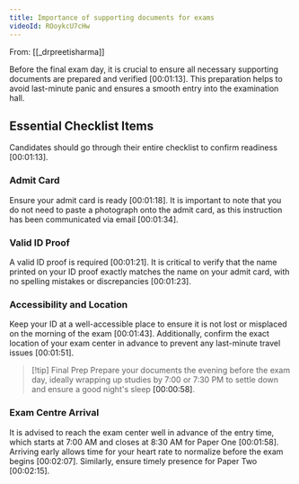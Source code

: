 ```yaml
---
title: Importance of supporting documents for exams
videoId: ROoykcU7cHw
---
```


From: [[_drpreetisharma]] <br/> 

Before the final exam day, it is crucial to ensure all necessary supporting documents are prepared and verified <a class="yt-timestamp" data-t="00:01:13">[00:01:13]</a>. This preparation helps to avoid last-minute panic and ensures a smooth entry into the examination hall.

## Essential Checklist Items

Candidates should go through their entire checklist to confirm readiness <a class="yt-timestamp" data-t="00:01:13">[00:01:13]</a>.

### Admit Card
Ensure your admit card is ready <a class="yt-timestamp" data-t="00:01:18">[00:01:18]</a>. It is important to note that you do not need to paste a photograph onto the admit card, as this instruction has been communicated via email <a class="yt-timestamp" data-t="00:01:34">[00:01:34]</a>.

### Valid ID Proof
A valid ID proof is required <a class="yt-timestamp" data-t="00:01:21">[00:01:21]</a>. It is critical to verify that the name printed on your ID proof exactly matches the name on your admit card, with no spelling mistakes or discrepancies <a class="yt-timestamp" data-t="00:01:23">[00:01:23]</a>.

### Accessibility and Location
Keep your ID at a well-accessible place to ensure it is not lost or misplaced on the morning of the exam <a class="yt-timestamp" data-t="00:01:43">[00:01:43]</a>. Additionally, confirm the exact location of your exam center in advance to prevent any last-minute travel issues <a class="yt-timestamp" data-t="00:01:51">[00:01:51]</a>.

> [!tip] Final Prep
> Prepare your documents the evening before the exam day, ideally wrapping up studies by 7:00 or 7:30 PM to settle down and ensure a good night's sleep <a class="yt-timestamp" data-t="00:00:58">[00:00:58]</a>.

### Exam Centre Arrival
It is advised to reach the exam center well in advance of the entry time, which starts at 7:00 AM and closes at 8:30 AM for Paper One <a class="yt-timestamp" data-t="00:01:58">[00:01:58]</a>. Arriving early allows time for your heart rate to normalize before the exam begins <a class="yt-timestamp" data-t="00:02:07">[00:02:07]</a>. Similarly, ensure timely presence for Paper Two <a class="yt-timestamp" data-t="00:02:15">[00:02:15]</a>.